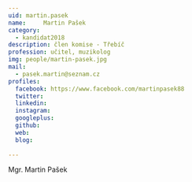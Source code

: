 ```yaml
---
uid: martin.pasek
name:     Martin Pašek
category:
  - kandidat2018
description: člen komise - Třebíč
profession: učitel, muzikolog
img: people/martin-pasek.jpg
mail:
  - pasek.martin@seznam.cz
profiles:
  facebook: https://www.facebook.com/martinpasek88
  twitter: 
  linkedin: 
  instagram: 
  googleplus: 
  github: 
  web: 
  blog: 
  
---
```


Mgr. Martin Pašek
